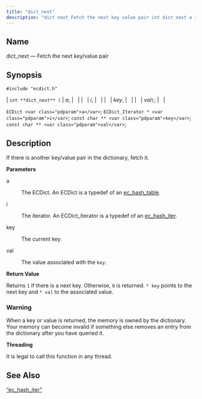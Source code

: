 ```yaml
---
title: "dict_next"
description: "dict next Fetch the next key value pair int dict next a i key val EC Dict a EC Dict Iterator i const char key const char val If there is another key value pair in the dictionary fetch it a The EC Dict An EC Dict is a typedef..."
---
```


<a name="apis.dict_next"></a> 
## Name

dict_next — Fetch the next key/value pair

## Synopsis

`#include "ecdict.h"`

| `int **dict_next** (` | <var class="pdparam">a</var>, |   |
|   | <var class="pdparam">i</var>, |   |
|   | <var class="pdparam">key</var>, |   |
|   | <var class="pdparam">val</var>`)`; |   |

`ECDict <var class="pdparam">a</var>`;
`ECDict_Iterator * <var class="pdparam">i</var>`;
`const char ** <var class="pdparam">key</var>`;
`const char ** <var class="pdparam">val</var>`;<a name="idp50083200"></a> 
## Description

If there is another key/value pair in the dictionary, fetch it.

**<a name="idp50084448"></a> Parameters**

<dl class="variablelist">

<dt>a</dt>

<dd>

The ECDict. An ECDict is a typedef of an [ec_hash_table](/momentum/3/3-api/structs-ec-hash-table).

</dd>

<dt>i</dt>

<dd>

The iterator. An ECDict_Iterator is a typedef of an [ec_hash_iter](/momentum/3/3-api/structs-ec-hash-iter).

</dd>

<dt>key</dt>

<dd>

The current key.

</dd>

<dt>val</dt>

<dd>

The value associated with the `key`.

</dd>

</dl>

**<a name="idp50094576"></a> Return Value**

Returns `1` if there is a next key. Otherwise, `0` is returned. `* key` points to the next key and `* val` to the associated value.

### Warning

When a key or value is returned, the memory is owned by the dictionary. Your memory can become invalid if something else removes an entry from the dictionary after you have queried it.

**<a name="idp50098432"></a> Threading**

It is legal to call this function in any thread.

<a name="idp50099536"></a> 
## See Also

[“ec_hash_iter”](/momentum/3/3-api/structs-ec-hash-iter)